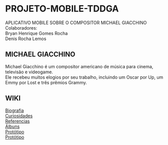 # PROJETO-MOBILE-TDDGA

APLICATIVO MOBILE SOBRE O COMPOSITOR MICHAEL GIACCHINO <BR>
Colaboradores: <BR>
Bryan Henrique Gomes Rocha <BR>
Denis Rocha Lemos


## MICHAEL GIACCHINO 
Michael Giacchino é um compositor americano de música para cinema, televisão e videogame. <BR>
Ele recebeu muitos elogios por seu trabalho, incluindo um Oscar por Up, um Emmy por Lost e três prêmios Grammy.

## WIKI
<a href="https://github.com/Denis-Rocha/PROJETO-MOBILE-TDDGA/wiki/Biografia">Biografia</a> <br>
<a href="https://github.com/Denis-Rocha/PROJETO-MOBILE-TDDGA/wiki/Curiosidades">Curiosidades</a> <br>
<a href="https://github.com/Denis-Rocha/PROJETO-MOBILE-TDDGA/wiki/Referencias">Referencias</a> <br>
<a href="https://github.com/Denis-Rocha/PROJETO-MOBILE-TDDGA/wiki/%C3%81lbuns">Álbuns</a> <br>
<a href="https://github.com/Denis-Rocha/PROJETO-MOBILE-TDDGA/wiki/Prot%C3%B3tipo">Protótipo</a> <br>
<a href="[https://github.com/Denis-Rocha/PROJETO-MOBILE-TDDGA/wiki/Prot%C3%B3tipo](https://github.com/Denis-Rocha/PROJETO-MOBILE-TDDGA/wiki/Desenvolvimento)">Protótipo</a> <br>
